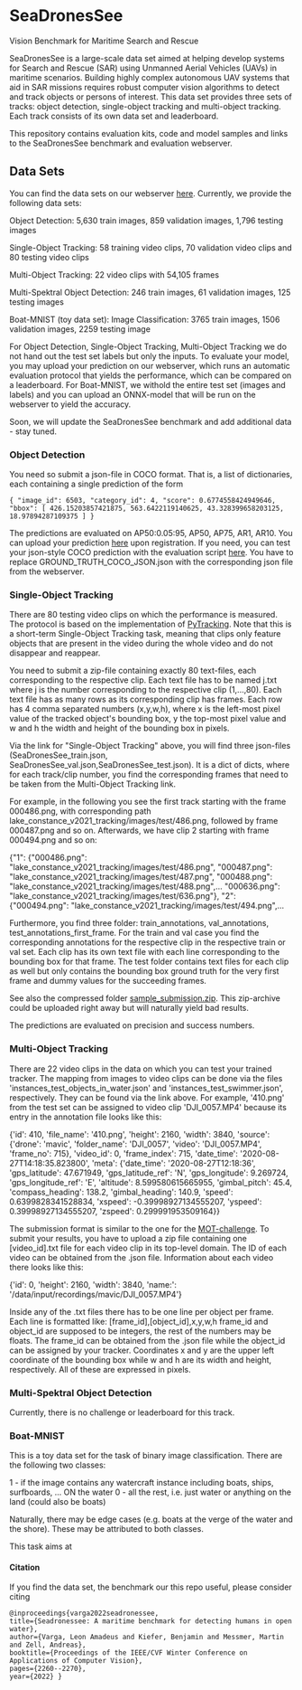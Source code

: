 # SeaDronesSee
Vision Benchmark for Maritime Search and Rescue

SeaDronesSee is a large-scale data set aimed at helping develop systems for Search and Rescue (SAR) using Unmanned Aerial Vehicles (UAVs) in maritime scenarios. Building highly complex autonomous UAV systems that aid in SAR missions requires robust computer vision algorithms to detect and track objects or persons of interest. This data set provides three sets of tracks: object detection, single-object tracking and multi-object tracking. Each track consists of its own data set and leaderboard. 

This repository contains evaluation kits, code and model samples and links to the SeaDronesSee benchmark and evaluation webserver.


## Data Sets

You can find the data sets on our webserver [here](https://seadronessee.cs.uni-tuebingen.de/dataset). Currently, we provide the following data sets:

Object Detection: 5,630 train images, 859 validation images, 1,796 testing images

Single-Object Tracking: 58 training video clips, 70 validation video clips and 80 testing video clips

Multi-Object Tracking: 22 video clips with 54,105 frames

Multi-Spektral Object Detection: 246 train images, 61 validation images, 125 testing images

Boat-MNIST (toy data set): Image Classification: 3765 train images, 1506 validation images, 2259 testing image

For Object Detection, Single-Object Tracking, Multi-Object Tracking we do not hand out the test set labels but only the inputs. To evaluate your model, you may upload your prediction on our webserver, which runs an automatic evaluation protocol that yields the performance, which can be compared on a leaderboard. For Boat-MNIST, we withold the entire test set (images and labels) and you can upload an ONNX-model that will be run on the webserver to yield the accuracy.

Soon, we will update the SeaDronesSee benchmark and add additional data - stay tuned.

### Object Detection

 You need so submit a json-file in COCO format. That is, a list of dictionaries, each containing a single prediction of the form

```
{ "image_id": 6503, "category_id": 4, "score": 0.6774558424949646, 
"bbox": [ 426.15203857421875, 563.6422119140625, 43.328399658203125, 18.97894287109375 ] }
```

The predictions are evaluated on AP50:0.05:95, AP50, AP75, AR1, AR10. You can upload your prediction [here](https://seadronessee.cs.uni-tuebingen.de/upload) upon registration. If you need, you can test your json-style COCO prediction with the evaluation script [here](OD/od.py). You have to replace GROUND_TRUTH_COCO_JSON.json with the corresponding json file from the webserver.


### Single-Object Tracking

 There are 80 testing video clips on which the performance is measured. The protocol is based on the implementation of [PyTracking](https://github.com/visionml/pytracking). Note that this is a short-term Single-Object Tracking task, meaning that clips only feature objects that are present in the video during the whole video and do not disappear and reappear.

You need to submit a zip-file containing exactly 80 text-files, each corresponding to the respective clip. Each text file has to be named j.txt where j is the number corresponding to the respective clip (1,...,80). Each text file has as many rows as its corresponding clip has frames. Each row has 4 comma separated numbers (x,y,w,h), where x is the left-most pixel value of the tracked object's bounding box, y the top-most pixel value and w and h the width and height of the bounding box in pixels.

Via the link for "Single-Object Tracking" above, you will find three json-files (SeaDronesSee_train.json, SeaDronesSee_val.json,SeaDronesSee_test.json). It is a dict of dicts, where for each track/clip number, you find the corresponding frames that need to be taken from the Multi-Object Tracking link.

For example, in the following you see the first track starting with the frame 000486.png, with corresponding path lake_constance_v2021_tracking/images/test/486.png, followed by frame 000487.png and so on. Afterwards, we have clip 2 starting with frame 000494.png and so on:

{"1": {"000486.png": "lake_constance_v2021_tracking/images/test/486.png", "000487.png": "lake_constance_v2021_tracking/images/test/487.png", "000488.png": "lake_constance_v2021_tracking/images/test/488.png",... "000636.png": "lake_constance_v2021_tracking/images/test/636.png"}, "2": {"000494.png": "lake_constance_v2021_tracking/images/test/494.png",...

Furthermore, you find three folder: train_annotations, val_annotations, test_annotations_first_frame. For the train and val case you find the corresponding annotations for the respective clip in the respective train or val set. Each clip has its own text file with each line corresponding to the bounding box for that frame. The test folder contains text files for each clip as well but only contains the bounding box ground truth for the very first frame and dummy values for the succeeding frames.

See also the compressed folder [sample_submission.zip](SOT/sample_submission.zip). This zip-archive could be uploaded right away but will naturally yield bad results.

The predictions are evaluated on precision and success numbers. 

### Multi-Object Tracking

 There are 22 video clips in the data on which you can test your trained tracker. The mapping from images to video clips can be done via the files 'instances_test_objects_in_water.json' and 'instances_test_swimmer.json', respectively. They can be found via the link above.
For example, '410.png' from the test set can be assigned to video clip 'DJI_0057.MP4' because its entry in the annotation file looks like this:

{'id': 410, 'file_name': '410.png', 'height': 2160, 'width': 3840, 'source': {'drone': 'mavic', 'folder_name': 'DJI_0057', 'video': 'DJI_0057.MP4', 'frame_no': 715}, 'video_id': 0, 'frame_index': 715, 'date_time': '2020-08-27T14:18:35.823800', 'meta': {'date_time': '2020-08-27T12:18:36', 'gps_latitude': 47.671949, 'gps_latitude_ref': 'N', 'gps_longitude': 9.269724, 'gps_longitude_ref': 'E', 'altitude': 8.599580615665955, 'gimbal_pitch': 45.4, 'compass_heading': 138.2, 'gimbal_heading': 140.9, 'speed': 0.6399828341528834, 'xspeed': -0.39998927134555207, 'yspeed': 0.39998927134555207, 'zspeed': 0.299991953509164}}

The submission format is similar to the one for the [MOT-challenge](https://motchallenge.net/). To submit your results, you have to upload a zip file containing one [video_id].txt file for each video clip in its top-level domain. The ID of each video can be obtained from the .json file. Information about each video there looks like this:

{'id': 0, 'height': 2160, 'width': 3840, 'name:': '/data/input/recordings/mavic/DJI_0057.MP4'}

Inside any of the .txt files there has to be one line per object per frame. Each line is formatted like: [frame_id],[object_id],x,y,w,h
frame_id and object_id are supposed to be integers, the rest of the numbers may be floats. The frame_id can be obtained from the .json file while the object_id can be assigned by your tracker. Coordinates x and y are the upper left coordinate of the bounding box while w and h are its width and height, respectively. All of these are expressed in pixels. 

### Multi-Spektral Object Detection

Currently, there is no challenge or leaderboard for this track.

### Boat-MNIST

This is a toy data set for the task of binary image classification. There are the following two classes: 

1 - if the image contains any watercraft instance including boats, ships, surfboards, ... ON the water
0 - all the rest, i.e. just water or anything on the land (could also be boats)

Naturally, there may be edge cases (e.g. boats at the verge of the water and the shore). These may be attributed to both classes.

This task aims at 


#### Citation

If you find the data set, the benchmark our this repo useful, please consider citing

```
@inproceedings{varga2022seadronessee,
title={Seadronessee: A maritime benchmark for detecting humans in open water},
author={Varga, Leon Amadeus and Kiefer, Benjamin and Messmer, Martin and Zell, Andreas},
booktitle={Proceedings of the IEEE/CVF Winter Conference on Applications of Computer Vision},
pages={2260--2270},
year={2022} } 
```




